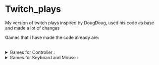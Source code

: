 # Twitch_plays
My version of twitch plays inspired by DougDoug, used his code as base and made a lot of changes<br />

Games that i have made the code already are:<br /><br />

<details>
  <summary>Games for Controller : </summary><br />
  
<!-- SKYRIM -->
  
  SKYRIM CONTROLLER<br />
  
<!-- FALLOUT 4 -->
  
  FALLOUT4 CONTROLLER<br />
  
<!-- DARKEST DUNGEON -->
  
  DARKEST DUNGEON CONTOLLER<br />
  
<!-- CYBERPUNK 2077 -->
  
  CYBERPUNK 2077 CONTROLLER<br />

<!-- NIER AUTOMATA -->
  
  NIER AUTOMATA CONTROLLER<br />
 
<!-- DARK SOULS REMASTER -->
 
 <details>
  <summary>DARK SOULS REMASTERED : </summary><br />
   Camera:<br /><br />

  >"lookup", "lup", "look up" will move the right analog up<br />
  "lookdown", "ldown", "look down" will move the right analog down<br />
  "lookleft", "lleft", "look left", "turnleft" will move the right analog left<br />
  "lookright", "lright", "look right", "turnright" will move the right analog right<br /><br />

  <h4>Movement:<br /><br /></h4>

  >"forward" will move the left analog up<br />
  "backwards" will move the left analog down<br />
  "left" will move the left analog left<br />
  "right" will move the left analog right<br /><br />
  "auto walk", "walk" will hold my right analog up<br />
  "stop walking", "stop running" will reset my right analog position<br /><br />

  <h4>Buttons ABXY:<br /><br /></h4>

  >"a" will press my A button<br />
  "hold a" will hold my A button for 1 seccond <br />
  "return", "back", "b", "roll" will press my B button<br />
  "hold_b_1sec", "hold b" will hold my B button for 1 seccond <br />
  "use item", "heal", "x" will press my X button<br />
  "y", "two handed", "two hand" will press my Y button<br /><br />

  <h4>Triggers and shoulder/bumpers:<br /><br /></h4>

  >"left trigger", "lt", "parry" will press my left trigger<br />
  "hold lt", "hold left trigger", "hold lefttrigger", "hlt", "aim" will hold my left trigger for 30 secconds<br />
  "release left trigger", "rlt" will release my left trigger if someone used hold left trigger<br />
  "fire arrow", "shoot", "right trigger", "rt", "heavy attack" wil press my right trigger<br />
  "hold rt", "hold right trigger", "hrt" will hold my right trigger for 10 secconds<br />
  "release rt", "release right trigger" will release my right trigger if someone used hold right trigger<br /><br />
  "right shoulder", "rb", "light attack", "attack" will press my right shoulder/bumper<br />
  "left shoulder", "lb", "shield", "defend" will press my left shoulder/bumper<br /><br />

  <h4>Dpads:<br /><br /></h4>

  >"change pyro", "change miracle", "change spell", "change magic", "dup", "dpadup", "d pad up" will press my d pad up button<br />
  "change item", "dup", "dpaddown", "d pad down" will press my d pad down button<br />
  "change left weapon", "dleft", "dpadleft", "d pad left" will press my d pad left button<br />
  "change right weapon", "dright", "dpadright", "d pad right" will press my d pad right button<br /><br />

  <h4>Other buttons:<br /><br /></h4>

  >"l3" will press L3<br />
  "r3" will press R3<br /><br />
  "select", "gesture", "gestures" will press may back/select button<br />
  "pause", "start", "menu" will press my start/pause button<br />

 </details>

 <!-- DRAGON'S DOGMA -->
  
 <details>
  <summary>DRAGON'S DOGMA: DARK ARISEN : </summary><br />
  
  >"quicksave", "quick save", "save", "f5" will do a quicksave<br />
  "quickcheckpoint" "quick checkpoint", "checkpoint", "f9" will do a checkpoint<br /><br />

  Camera:<br /><br />

  >"lookup", "lup", "look up" will move the right analog up<br />
  "lookdown", "ldown", "look down" will move the right analog down<br />
  "lookleft", "lleft", "look left", "turnleft" will move the right analog left<br />
  "lookright", "lright", "look right", "turnright" will move the right analog right<br /><br />

  <h4>Movement:<br /><br /></h4>

  >"forward" will move the left analog up<br />
  "backwards" will move the left analog down<br />
  "left" will move the left analog left<br />
  "right" will move the left analog right<br /><br />
  "auto walk", "walk" will hold my right analog up<br />
  "stop walking", "stop running" will reset my right analog position<br /><br />

  <h4>Buttons ABXY:<br /><br /></h4>

  >"jump", "a" will press my A button<br />
  "hold a" will hold my A button for 1 seccond <br />
  "double jump", "aa", "2a" will press A twice with a 0.5 seccond interval<br />
  "return", "back", "b", "action", "help", "examine" will press my B button<br />
  hold_b_1sec = ["hold b" will hold my B button for 1 seccond <br />
  "light attack", "x" will press my X button<br />
  "y", "heavy attack" will press my Y button<br /><br />

  <h4>Triggers and shoulder/bumpers:<br /><br /></h4>

  >"draw", "sheathe", "left trigger", "lt" will press my left trigger<br />
  "hold lt", "hold left trigger", "hold lefttrigger", "hlt" will hold my left trigger for 30 secconds<br />
  "release left trigger", "rlt" will release my left trigger if someone used hold left trigger<br />
  "grab", "cling", "fire arrow", "shoot", "right trigger", "rt" wil press my right trigger<br />
  "hold rt", "hold right trigger", "hrt"] will hold my right trigger for 10 secconds<br />
  "release rt", "release right trigger" will release my right trigger if someone used hold right trigger<br /><br />
  "right shoulder", "rb" will press my right shoulder/bumper<br />
  "left shoulder", "lb" will press my left shoulder/bumper<br /><br />

  <h4>Dpads:<br /><br /></h4>

  >"go", "dup", "dpadup", "d pad up" will press my d pad up button<br />
  "come", "dup", "dpaddown", "d pad down" will press my d pad down button<br />
  "help", "dleft", "dpadleft", "d pad left" will press my d pad left button<br />
  "help", "dright", "dpadright", "d pad right" will press my d pad right button<br /><br />

  <h4>Other buttons:<br /><br /></h4>

  >"l3" will press L3<br />
  "r3" will press R3<br /><br />
  "select", "inventory" will press may back/select button<br />
  "pause", "start" will press my start/pause button<br />
 </details>
</details>

<details>
  <summary>Games for Keyboard and Mouse : </summary><br />
  MORROWIND FOR KEYBOARD<br />
  SKYRIM FOR KEYBOARD<br />
  FALLOUT4 KEYBOARD<br />
  TERRARIA KEYBOARD<br />
  CYBER PUNK 2077 KEYBOARD<br />
</details>
